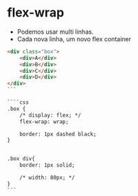# flex-wrap

- Podemos usar multi linhas.
- Cada nova linha, um novo flex container

````html
<div class="box">
    <div>A</div>
    <div>B</div>
    <div>C</div>
    <div>D</div>
</div>
```

````css
.box {
    /* display: flex; */
    flex-wrap: wrap;

    border: 1px dashed black;
}


.box div{
    border: 1px solid;

    /* width: 80px; */
}
```
